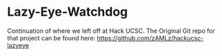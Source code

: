 # Lazy-Eye-Watchdog

Continuation of where we left off at Hack UCSC. The Original Git repo for that project can be found here: https://github.com/zAMLz/hackucsc-lazyeye